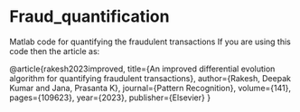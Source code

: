 # Fraud_quantification
Matlab code for quantifying the fraudulent transactions
If you are using this code then the article as:

@article{rakesh2023improved,
  title={An improved differential evolution algorithm for quantifying fraudulent transactions},
  author={Rakesh, Deepak Kumar and Jana, Prasanta K},
  journal={Pattern Recognition},
  volume={141},
  pages={109623},
  year={2023},
  publisher={Elsevier}
}
